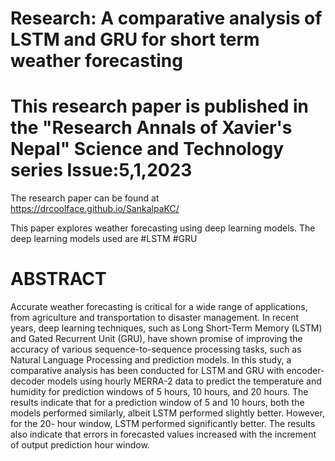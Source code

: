 # Research: A comparative analysis of LSTM and GRU for short term weather forecasting

# This research paper is published in the "Research Annals of Xavier's Nepal" Science and Technology series Issue:5,1,2023

The research paper can be found at https://drcoolface.github.io/SankalpaKC/

This paper explores weather forecasting using deep learning models. The deep learning models used are
#LSTM 
#GRU

# ABSTRACT

Accurate weather forecasting is critical for a wide range of applications, from agriculture and transportation to disaster management. In recent years, deep learning techniques, such as Long Short-Term Memory (LSTM) and Gated Recurrent Unit (GRU), have shown promise of improving the accuracy of various sequence-to-sequence processing tasks, such as Natural Language Processing and prediction models. In this study, a comparative analysis has been conducted for LSTM and GRU with encoder-decoder models using hourly MERRA-2 data to predict the temperature and humidity for prediction windows of 5 hours, 10 hours, and 20 hours. The results indicate that for a prediction window of 5 and 10 hours, both the models performed similarly, albeit LSTM performed slightly better. However, for the 20- hour window, LSTM performed significantly better. The results also indicate that errors in forecasted values increased with the increment of output prediction hour window.



